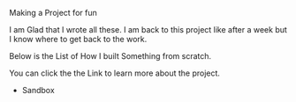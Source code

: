 Making a Project for fun

I am Glad that I wrote all these. I am back to this project like after a week but I know where to get back to the work.


Below is the List of How I built Something from scratch.

You can click the the Link to learn more about the project.
- Sandbox 